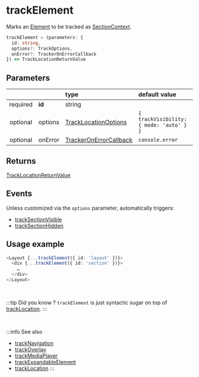 # trackElement

Marks an [Element](/tracking/api-reference/advanced/elements.md#elements) to be tracked as [SectionContext](/taxonomy/location-contexts/SectionContext.md).

```typescript
trackElement = (parameters: {
  id: string,
  options?: TrackOptions,
  onError?: TrackerOnErrorCallback
}) => TrackLocationReturnValue
```

## Parameters
|          |         | type                                                                                   | default value
| :-:      | :--     | :--                                                                                    | :--           
| required | **id**  | string                                                                                 |
| optional | options | [TrackLocationOptions](/tracking/api-reference/interfaces/TrackLocationOptions.md)     | `{ trackVisibility: { mode: 'auto' } }`
| optional | onError | [TrackerOnErrorCallback](/tracking/api-reference/interfaces/TrackerOnErrorCallback.md) | `console.error`

## Returns
[TrackLocationReturnValue](/tracking/api-reference/interfaces/TrackLocationReturnValue.md)

## Events
Unless customized via the `options` parameter, automatically triggers:

- [trackSectionVisible](/tracking/api-reference/event-trackers/trackSectionVisible.md)
- [trackSectionHidden](/tracking/api-reference/event-trackers/trackSectionHidden.md)

## Usage example

```typescript jsx
<Layout {...trackElement({ id: 'layout' })}>
  <div {...trackElement({ id: 'section' })}>
    …
  </div>
</Layout>
```

<br />

:::tip Did you know ?
`trackElement` is just syntactic sugar on top of [trackLocation](/tracking/api-reference/advanced/trackLocation.md).
:::

<br />


:::info See also
- [trackNavigation](/tracking/api-reference/location-trackers/trackNavigation.md)
- [trackOverlay](/tracking/api-reference/location-trackers/trackOverlay.md)
- [trackMediaPlayer](/tracking/api-reference/location-trackers/trackMediaPlayer.md)
- [trackExpandableElement](/tracking/api-reference/location-trackers/trackExpandableElement.md)
- [trackLocation](/tracking/api-reference/advanced/trackLocation.md)
:::
